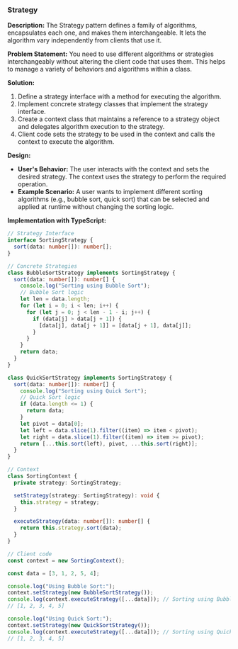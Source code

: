 ### Strategy

**Description:**
The Strategy pattern defines a family of algorithms, encapsulates each one, and makes them interchangeable. It lets the algorithm vary independently from clients that use it.

**Problem Statement:**
You need to use different algorithms or strategies interchangeably without altering the client code that uses them. This helps to manage a variety of behaviors and algorithms within a class.

**Solution:**

1. Define a strategy interface with a method for executing the algorithm.
2. Implement concrete strategy classes that implement the strategy interface.
3. Create a context class that maintains a reference to a strategy object and delegates algorithm execution to the strategy.
4. Client code sets the strategy to be used in the context and calls the context to execute the algorithm.

**Design:**

- **User's Behavior:** The user interacts with the context and sets the desired strategy. The context uses the strategy to perform the required operation.
- **Example Scenario:** A user wants to implement different sorting algorithms (e.g., bubble sort, quick sort) that can be selected and applied at runtime without changing the sorting logic.

**Implementation with TypeScript:**

```typescript
// Strategy Interface
interface SortingStrategy {
  sort(data: number[]): number[];
}

// Concrete Strategies
class BubbleSortStrategy implements SortingStrategy {
  sort(data: number[]): number[] {
    console.log("Sorting using Bubble Sort");
    // Bubble Sort logic
    let len = data.length;
    for (let i = 0; i < len; i++) {
      for (let j = 0; j < len - 1 - i; j++) {
        if (data[j] > data[j + 1]) {
          [data[j], data[j + 1]] = [data[j + 1], data[j]];
        }
      }
    }
    return data;
  }
}

class QuickSortStrategy implements SortingStrategy {
  sort(data: number[]): number[] {
    console.log("Sorting using Quick Sort");
    // Quick Sort logic
    if (data.length <= 1) {
      return data;
    }
    let pivot = data[0];
    let left = data.slice(1).filter((item) => item < pivot);
    let right = data.slice(1).filter((item) => item >= pivot);
    return [...this.sort(left), pivot, ...this.sort(right)];
  }
}

// Context
class SortingContext {
  private strategy: SortingStrategy;

  setStrategy(strategy: SortingStrategy): void {
    this.strategy = strategy;
  }

  executeStrategy(data: number[]): number[] {
    return this.strategy.sort(data);
  }
}

// Client code
const context = new SortingContext();

const data = [3, 1, 2, 5, 4];

console.log("Using Bubble Sort:");
context.setStrategy(new BubbleSortStrategy());
console.log(context.executeStrategy([...data])); // Sorting using Bubble Sort
// [1, 2, 3, 4, 5]

console.log("Using Quick Sort:");
context.setStrategy(new QuickSortStrategy());
console.log(context.executeStrategy([...data])); // Sorting using Quick Sort
// [1, 2, 3, 4, 5]
```
